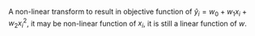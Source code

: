 A non-linear transform to result in objective function of $\hat y_i = w_0 + w_1 x_i + w_2x_i^2$, it may be non-linear function of $x_i$, it is still a linear function of $w$. 